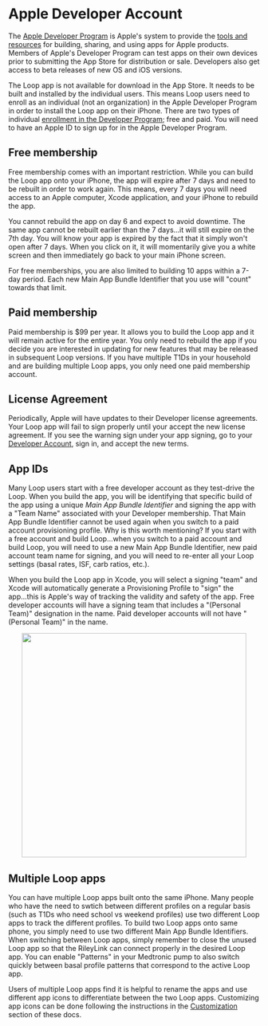 # Apple Developer Account


The [Apple Developer Program](https://developer.apple.com/programs/how-it-works/) is Apple's system to provide the [tools and resources](https://developer.apple.com/programs/whats-included/) for building, sharing, and using apps for Apple products.  Members of Apple's Developer Program can test apps on their own devices prior to submitting the App Store for distribution or sale.  Developers also get access to beta releases of new OS and iOS versions.  

The Loop app is not available for download in the App Store.  It needs to be built and installed by the individual users.  This means Loop users need to enroll as an individual (not an organization) in the Apple Developer Program in order to install the Loop app on their iPhone.  There are two types of individual [enrollment in the Developer Program](https://developer.apple.com/programs/enroll/); free and paid.  You will need to have an Apple ID to sign up for in the Apple Developer Program.

## Free membership

Free membership comes with an important restriction.  While you can build the Loop app onto your iPhone, the app will expire after 7 days and need to be rebuilt in order to work again.  This means, every 7 days you will need access to an Apple computer, Xcode application, and your iPhone to rebuild the app.

You cannot rebuild the app on day 6 and expect to avoid downtime.  The same app cannot be rebuilt earlier than the 7 days...it will still expire on the 7th day.  You will know your app is expired by the fact that it simply won't open after 7 days.  When you click on it, it will momentarily give you a white screen and then immediately go back to your main iPhone screen.  

For free memberships, you are also limited to building 10 apps within a 7-day period.  Each new Main App Bundle Identifier that you use will "count" towards that limit.

## Paid membership

Paid membership is $99 per year.  It allows you to build the Loop app and it will remain active for the entire year.  You only need to rebuild the app if you decide you are interested in updating for new features that may be released in subsequent Loop versions.  If you have multiple T1Ds in your household and are building multiple Loop apps, you only need one paid membership account.

## License Agreement

Periodically, Apple will have updates to their Developer license agreements.  Your Loop app will fail to sign properly until your accept the new license agreement.  If you see the warning sign under your app signing, go to your [Developer Account](https://developer.apple.com/account/), sign in, and accept the new terms.


## App IDs

Many Loop users start with a free developer account as they test-drive the Loop.  When you build the app, you will be identifying that specific build of the app using a unique *Main App Bundle Identifier* and signing the app with a "Team Name" associated with your Developer membership.  That Main App Bundle Identifier cannot be used again when you switch to a paid account provisioning profile.  Why is this worth mentioning?  If you start with a free account and build Loop...when you switch to a paid account and build Loop, you will need to use a new Main App Bundle Identifier, new paid account team name for signing, and you will need to re-enter all your Loop settings (basal rates, ISF, carb ratios, etc.).

When you build the Loop app in Xcode, you will select a signing "team" and Xcode will automatically generate a Provisioning Profile to "sign" the app...this is Apple's way of tracking the validity and safety of the app.  Free developer accounts will have a signing team that includes a "(Personal Team)" designation in the name.  Paid developer accounts will not have "(Personal Team)" in the name.  

<p align="center">
<img src="../img/team.jpg" width="450">
</p>

## Multiple Loop apps

You can have multiple Loop apps built onto the same iPhone.  Many people who have the need to swtich between different profiles on a regular basis (such as T1Ds who need school vs weekend profiles) use two different Loop apps to track the different profiles.  To build two Loop apps onto same phone, you simply need to use two different Main App Bundle Identifiers.  When switching between Loop apps, simply remember to close the unused Loop app so that the RileyLink can connect properly in the desired Loop app.  You can enable "Patterns" in your Medtronic pump to also switch quickly between basal profile patterns that correspond to the active Loop app.

Users of multiple Loop apps find it is helpful to rename the apps and use different app icons to differentiate between the two Loop apps.  Customizing app icons can be done following the instructions in the [Customization](https://loopkit.github.io/loopdocs/setup/build/code_customization/#loop-logo) section of these docs.

